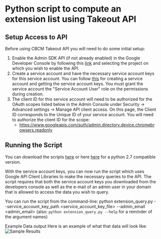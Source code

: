 # Python script to compute an extension list using Takeout API

## Setup Access to API

Before using CBCM Takeout API you will need to do some initial setup:

1.  Enable the Admin SDK API (if not already enabled) in the Google Developer
    Console by following this
    [link](https://console.developers.google.com/apis/api/admin.googleapis.com/overview?project=_)
    and selecting the project on which you wish to enable the API.
1.  Create a service account and have the necessary service account keys for
    this service account. You can follow
    [this](https://developers.google.com/admin-sdk/directory/v1/guides/delegation)
    for creating a service account and getting the service account keys. You
    must grant the service account the "Service Account User" role on the
    permissions during creation.
1.  The client ID for this service account will need to be authorized for the
    OAuth scopes listed below in the Admin Console under Security -> Advanced
    settings -> Manage API client access. On this page, the Client ID
    corresponds to the Unique ID of your service account. You will need to
    authorize the client ID for the scope:
    *   https://www.googleapis.com/auth/admin.directory.device.chromebrowsers.readonly

## Running the Script

You can download the scripts
[here](https://chromium.googlesource.com/chromium/src/+/refs/heads/master/docs/enterprise/extension_query.py)
or here [here](https://chromium.googlesource.com/chromium/src/+/refs/heads/master/docs/enterprise/extension_query_py2.py)
for a python 2.7 compatible version.

With the service account keys, you can now run the script which uses Google API
Client Libraries to make the necessary queries to the API. The script requires
that both the service account keys you downloaded from the developers console as
well as the e-mail of an admin user in your domain that is allowed to access the
data you wish to query.

You can run the script from the command-line: python extension_query.py
--service_account_key_path <service_account_key_file> --admin_email
<admin_email> (also: `python extension_query.py --help` for a reminder of the
argument names)

Example Data output Here is an example of what that data will look like:
![Sample Results](https://chromium.googlesource.com/chromium/src/+/refs/heads/master/docs/enterprise/extension_query_sample.png)
